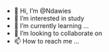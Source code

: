 - 👋 Hi, I’m @Ndawies
- 👀 I’m interested in study
- 🌱 I’m currently learning ...
- 💞️ I’m looking to collaborate on 
- 📫 How to reach me ...

<!---
Ndawies/Ndawies is a ✨ special ✨ repository because its `README.md` (this file) appears on your GitHub profile.
You can click the Preview link to take a look at your changes.
--->
